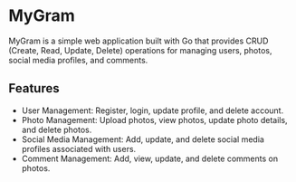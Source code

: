 # MyGram

MyGram is a simple web application built with Go that provides CRUD (Create, Read, Update, Delete) operations for managing users, photos, social media profiles, and comments.

## Features

- User Management: Register, login, update profile, and delete account.
- Photo Management: Upload photos, view photos, update photo details, and delete photos.
- Social Media Management: Add, update, and delete social media profiles associated with users.
- Comment Management: Add, view, update, and delete comments on photos.
